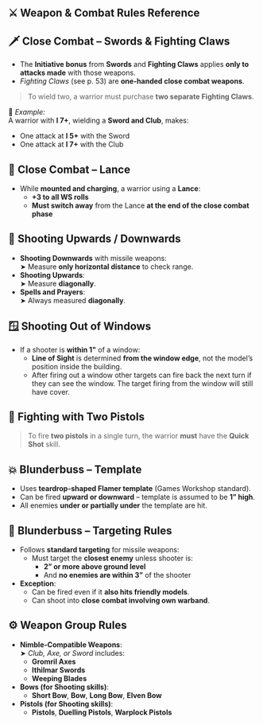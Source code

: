 ## ⚔️ Weapon & Combat Rules Reference
## 🗡️ Close Combat – Swords & Fighting Claws
- The **Initiative bonus** from **Swords** and **Fighting Claws** applies **only to attacks made** with those weapons.
- _Fighting Claws_ (see p. 53) are **one-handed close combat weapons**.
> To wield two, a warrior must purchase **two separate Fighting Claws**.

📌 _Example:_  
A warrior with **I 7+**, wielding a **Sword and Club**, makes:
- One attack at **I 5+** with the Sword
- One attack at **I 7+** with the Club
## 🐎 Close Combat – Lance

- While **mounted and charging**, a warrior using a **Lance**:
    - **+3 to all WS rolls**
    - **Must switch away** from the Lance **at the end of the close combat phase**
## 🏹 Shooting Upwards / Downwards

- **Shooting Downwards** with missile weapons:  
    ➤ Measure **only horizontal distance** to check range.
- **Shooting Upwards**:  
    ➤ Measure **diagonally**.
- **Spells and Prayers**:  
    ➤ Always measured **diagonally**.
## 🪟 Shooting Out of Windows

- If a shooter is **within 1"** of a window:
    - **Line of Sight** is determined **from the window edge**, not the model’s position inside the building.
    - After firing out a window other targets can fire back the next turn if they can see the window. The target firing from the window will still have cover.
## 🔫 Fighting with Two Pistols

> To fire **two pistols** in a single turn, the warrior **must** have the **Quick Shot** skill.
## 💥 Blunderbuss – Template

- Uses **teardrop-shaped Flamer template** (Games Workshop standard).
- Can be fired **upward or downward** – template is assumed to be **1” high**.
- All enemies **under or partially under** the template are hit.
## 🎯 Blunderbuss – Targeting Rules

- Follows **standard targeting** for missile weapons:
    - Must target the **closest enemy** unless shooter is:
        - **2” or more above ground level**
        - And **no enemies are within 3”** of the shooter
- **Exception**:
    - Can be fired even if it **also hits friendly models**.
    - Can shoot into **close combat involving own warband**.
## ⚙️ Weapon Group Rules

- **Nimble-Compatible Weapons**:  
    ➤ _Club, Axe, or Sword_ includes:
    - **Gromril Axes**
    - **Ithilmar Swords**
    - **Weeping Blades**
- **Bows (for Shooting skills)**:
    - **Short Bow**, **Bow**, **Long Bow**, **Elven Bow**
- **Pistols (for Shooting skills)**:
    - **Pistols**, **Duelling Pistols**, **Warplock Pistols**
